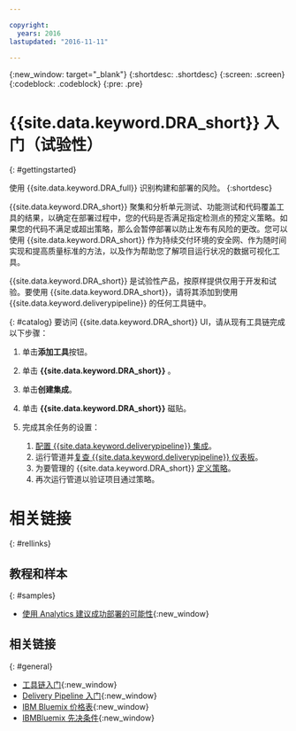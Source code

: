 ```yaml
---

copyright:
  years: 2016
lastupdated: "2016-11-11"

---
```


{:new_window: target="_blank"}
{:shortdesc: .shortdesc}
{:screen: .screen}
{:codeblock: .codeblock}
{:pre: .pre}

# {{site.data.keyword.DRA_short}} 入门（试验性）
{: #gettingstarted}

使用 {{site.data.keyword.DRA_full}} 识别构建和部署的风险。
{:shortdesc}

{{site.data.keyword.DRA_short}} 聚集和分析单元测试、功能测试和代码覆盖工具的结果，以确定在部署过程中，您的代码是否满足指定检测点的预定义策略。如果您的代码不满足或超出策略，那么会暂停部署以防止发布有风险的更改。您可以使用 {{site.data.keyword.DRA_short}} 作为持续交付环境的安全网、作为随时间实现和提高质量标准的方法，以及作为帮助您了解项目运行状况的数据可视化工具。

{{site.data.keyword.DRA_short}} 是试验性产品，按原样提供仅用于开发和试验。要使用 {{site.data.keyword.DRA_short}}，请将其添加到使用 {{site.data.keyword.deliverypipeline}} 的任何工具链中。

{: #catalog}
要访问 {{site.data.keyword.DRA_short}} UI，请从现有工具链完成以下步骤：

1. 单击**添加工具**按钮。

2. 单击 **{{site.data.keyword.DRA_short}}**
。

3. 单击**创建集成**。

4. 单击 **{{site.data.keyword.DRA_short}}** 磁贴。

5. 完成其余任务的设置：

	1. [配置 {{site.data.keyword.deliverypipeline}} 集成](./pipeline_integration.html)。
	2. 运行管道并[复查 {{site.data.keyword.deliverypipeline}} 仪表板](./pipeline_decision_reports.html)。
	3. 为要管理的 {{site.data.keyword.DRA_short}} [定义策略](./create_criteria.html)。
	4. 再次运行管道以验证项目通过策略。


# 相关链接
{: #rellinks}

## 教程和样本
{: #samples}

* [使用 Analytics 建议成功部署的可能性](https://www.ibm.com/devops/method/content/deliver/tool_deployment_risk_analytics/){:new_window}

## 相关链接
{: #general}

* [工具链入门](https://new-console.ng.bluemix.net/docs/toolchains/toolchains_overview.html){:new_window}
* [Delivery Pipeline 入门](https://new-console.ng.bluemix.net/docs/services/DeliveryPipeline/index.html){:new_window}
* [IBM Bluemix 价格表](https://new-console.ng.bluemix.net/pricing/){:new_window}
* [IBMBluemix 先决条件](https://developer.ibm.com/bluemix/support/?cm_mc_uid=96503159749414585876298&cm_mc_sid_50200000=1462802909#prereqs){:new_window}
